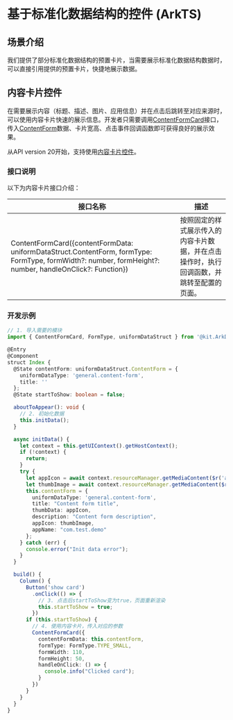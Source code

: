 # 基于标准化数据结构的控件 (ArkTS)
<!--Kit: ArkData-->
<!--Subsystem: DistributedDataManager-->
<!--Owner: @jcwen-->
<!--SE: @junathuawei1; @zph00-->
<!--TSE: @lj_liujing; @yippo; @logic42-->

## 场景介绍

我们提供了部分标准化数据结构的预置卡片，当需要展示标准化数据结构数据时，可以直接引用提供的预置卡片，快捷地展示数据。

## 内容卡片控件

在需要展示内容（标题、描述、图片、应用信息）并在点击后跳转至对应来源时，可以使用内容卡片快速的展示信息。开发者只需要调用[ContentFormCard](../reference/apis-arkdata/js-apis-data-UdmfComponents.md#contentformcard)接口，传入[ContentForm](../reference/apis-arkdata/js-apis-data-uniformDataStruct.md#contentform14)数据、卡片宽高、点击事件回调函数即可获得良好的展示效果。

从API version 20开始，支持使用[内容卡片控件](../reference/apis-arkdata/js-apis-data-UdmfComponents.md)。

### 接口说明

以下为内容卡片接口介绍：

| 接口名称                                                                                    | 描述                                          | 
|-----------------------------------------------------------------------------------------|---------------------------------------------|
| ContentFormCard({contentFormData: uniformDataStruct.ContentForm, formType: FormType, formWidth?: number, formHeight?: number, handleOnClick?: Function}) | 按照固定的样式展示传入的内容卡片数据，并在点击操作时，执行回调函数，并跳转至配置的页面。 |

### 开发示例

```ts
// 1. 导入需要的模块
import { ContentFormCard, FormType, uniformDataStruct } from '@kit.ArkData'

@Entry
@Component
struct Index {
  @State contentForm: uniformDataStruct.ContentForm = {
    uniformDataType: 'general.content-form',
    title: ''
  };
  @State startToShow: boolean = false;

  aboutToAppear(): void {
    // 2. 初始化数据
    this.initData();
  }

  async initData() {
    let context = this.getUIContext().getHostContext();
    if (!context) {
      return;
    }
    try {
      let appIcon = await context.resourceManager.getMediaContent($r('app.media.startIcon').id);
      let thumbImage = await context.resourceManager.getMediaContent($r('app.media.foreground').id);
      this.contentForm = {
        uniformDataType: 'general.content-form',
        title: "Content form title",
        thumbData: appIcon,
        description: "Content form description",
        appIcon: thumbImage,
        appName: "com.test.demo"
      };
    } catch (err) {
      console.error("Init data error");
    }
  }

  build() {
    Column() {
      Button('show card')
        .onClick(() => {
          // 3. 点击后startToShow变为true，页面重新渲染
          this.startToShow = true;
        })
      if (this.startToShow) {
        // 4. 使用内容卡片，传入对应的参数
        ContentFormCard({
          contentFormData: this.contentForm,
          formType: FormType.TYPE_SMALL,
          formWidth: 110,
          formHeight: 50,
          handleOnClick: () => {
            console.info("Clicked card");
          }
        })
      }
    }
  }
}
```